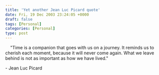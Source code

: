 ```yaml
---
title: 'Yet another Jean Luc Picard quote'
date: Fri, 19 Dec 2003 23:24:05 +0000
draft: false
tags: [Personal]
categories: [Personal]
type: post
---
```


    "Time is a companion that goes with us on a journey. It reminds us to cherish each moment, because it will never come again. What we leave behind is not as important as how we have lived."    

\- Jean Luc Picard